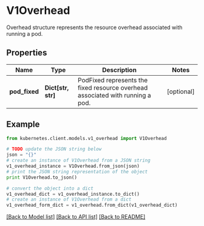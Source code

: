 # V1Overhead

Overhead structure represents the resource overhead associated with running a pod.

## Properties
Name | Type | Description | Notes
------------ | ------------- | ------------- | -------------
**pod_fixed** | **Dict[str, str]** | PodFixed represents the fixed resource overhead associated with running a pod. | [optional] 

## Example

```python
from kubernetes.client.models.v1_overhead import V1Overhead

# TODO update the JSON string below
json = "{}"
# create an instance of V1Overhead from a JSON string
v1_overhead_instance = V1Overhead.from_json(json)
# print the JSON string representation of the object
print V1Overhead.to_json()

# convert the object into a dict
v1_overhead_dict = v1_overhead_instance.to_dict()
# create an instance of V1Overhead from a dict
v1_overhead_form_dict = v1_overhead.from_dict(v1_overhead_dict)
```
[[Back to Model list]](../README.md#documentation-for-models) [[Back to API list]](../README.md#documentation-for-api-endpoints) [[Back to README]](../README.md)


